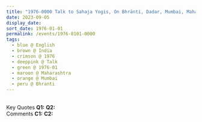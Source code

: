 ```yaml
---
title: "1976-0000 Talk to Sahaja Yogis, On Bhrānti, Dadar, Mumbai, Maharashtra, India"
date: 2023-09-05
display_date: 
sort_date: 1976-01-01
permalink: /events/1976-0101-0000
tags:
  - blue @ English
  - brown @ India
  - crimson @ 1976
  - deeppink @ Talk
  - green @ 1976-01
  - maroon @ Maharashtra
  - orange @ Mumbai
  - peru @ Bhranti
---
```


<br>

<wave-list>
  <list-title color="DarkSeaGreen" width="55">Key Quotes</list-title>
  <list-item color="BlanchedAlmond" width="280"><b>Q1:</b> <i></i></list-item>
  <list-item color="Lavender" width="280"><b>Q2:</b> <i></i></list-item>
</wave-list>

<br>

<wave-list>
  <list-title color="DarkSeaGreen" width="55">Comments</list-title>
  <list-item color="BlanchedAlmond" width="280"><b>C1:</b> <i></i></list-item>
  <list-item color="Lavender" width="280"><b>C2:</b> <i></i></list-item>
</wave-list>